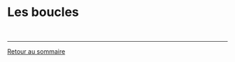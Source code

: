 # Les boucles



<br>

---

[Retour au sommaire](https://github.com/NatSch45/linux/blob/master/Powershell/README.md)